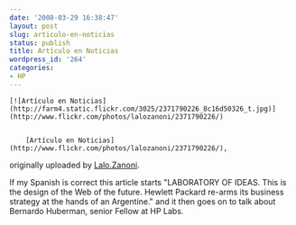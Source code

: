 ```yaml
---
date: '2008-03-29 16:38:47'
layout: post
slug: articulo-en-noticias
status: publish
title: Artículo en Noticias
wordpress_id: '264'
categories:
- HP
---
```



	[![Artículo en Noticias](http://farm4.static.flickr.com/3025/2371790226_8c16d50326_t.jpg)](http://www.flickr.com/photos/lalozanoni/2371790226/)

	
		[Artículo en Noticias](http://www.flickr.com/photos/lalozanoni/2371790226/),
originally uploaded by [Lalo.Zanoni](http://www.flickr.com/people/lalozanoni/).
	


If my Spanish is correct this article starts "LABORATORY OF IDEAS.  This is the design of the Web of the future.  Hewlett Packard re-arms its business strategy at the hands of an Argentine."  and it then goes on to talk about Bernardo Huberman, senior Fellow at HP Labs.


